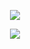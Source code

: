<p align="center">
  <a href="https://skillicons.dev">
    <img src="https://skillicons.dev/icons?i=py,cpp,js,ts,html,css,fastapi,react,mongodb,postgres,redis" />
  </a>
</p>
<p align="center">
  <a href="https://skillicons.dev">
    <img src="https://skillicons.dev/icons?i=pycharm,vscode,webstorm" />
  </a>
</p>
